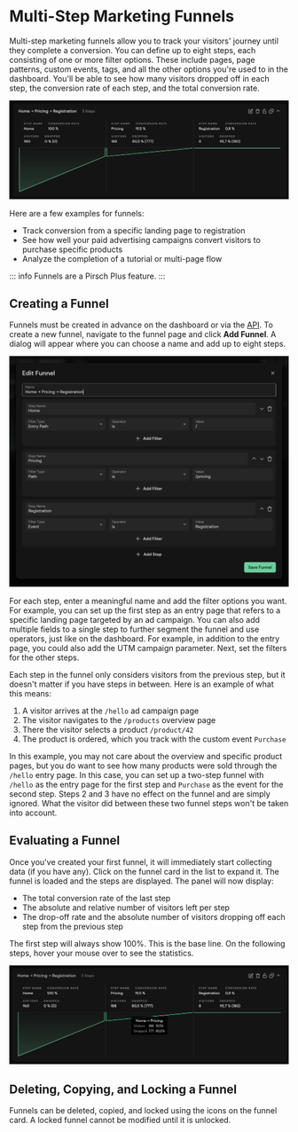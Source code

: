 # Multi-Step Marketing Funnels

Multi-step marketing funnels allow you to track your visitors' journey until they complete a conversion. You can define up to eight steps, each consisting of one or more filter options. These include pages, page patterns, custom events, tags, and all the other options you're used to in the dashboard. You'll be able to see how many visitors dropped off in each step, the conversion rate of each step, and the total conversion rate.

![Funnel](../static/advanced/funnel/funnel.png)

Here are a few examples for funnels:

* Track conversion from a specific landing page to registration
* See how well your paid advertising campaigns convert visitors to purchase specific products
* Analyze the completion of a tutorial or multi-page flow

::: info
Funnels are a Pirsch Plus feature.
:::

## Creating a Funnel

Funnels must be created in advance on the dashboard or via the [API](/api-sdks/api#managing-funnels). To create a new funnel, navigate to the funnel page and click **Add Funnel**. A dialog will appear where you can choose a name and add up to eight steps.

![Funnel Dialog](../static/advanced/funnel/funnel-creation.png)

For each step, enter a meaningful name and add the filter options you want. For example, you can set up the first step as an entry page that refers to a specific landing page targeted by an ad campaign. You can also add multiple fields to a single step to further segment the funnel and use operators, just like on the dashboard. For example, in addition to the entry page, you could also add the UTM campaign parameter. Next, set the filters for the other steps.

Each step in the funnel only considers visitors from the previous step, but it doesn't matter if you have steps in between. Here is an example of what this means:

1. A visitor arrives at the `/hello` ad campaign page
2. The visitor navigates to the `/products` overview page
3. There the visitor selects a product `/product/42`
4. The product is ordered, which you track with the custom event `Purchase`

In this example, you may not care about the overview and specific product pages, but you do want to see how many products were sold through the `/hello` entry page. In this case, you can set up a two-step funnel with `/hello` as the entry page for the first step and `Purchase` as the event for the second step. Steps 2 and 3 have no effect on the funnel and are simply ignored. What the visitor did between these two funnel steps won't be taken into account.

## Evaluating a Funnel

Once you've created your first funnel, it will immediately start collecting data (if you have any). Click on the funnel card in the list to expand it. The funnel is loaded and the steps are displayed. The panel will now display:

* The total conversion rate of the last step
* The absolute and relative number of visitors left per step
* The drop-off rate and the absolute number of visitors dropping off each step from the previous step

The first step will always show 100%. This is the base line. On the following steps, hover your mouse over to see the statistics.

![Funnel Tooltip](../static/advanced/funnel/funnel-tooltip.png)

## Deleting, Copying, and Locking a Funnel

Funnels can be deleted, copied, and locked using the icons on the funnel card. A locked funnel cannot be modified until it is unlocked.
